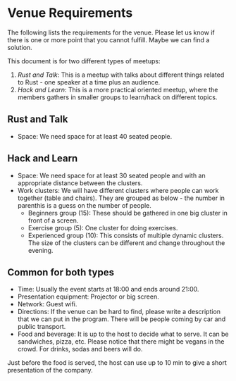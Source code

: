 # Venue Requirements

The following lists the requirements for the venue. Please let us know if there is one or more point that you cannot fulfill. Maybe we can find a solution.

This document is for two different types of meetups:
 1. *Rust and Talk*: This is a meetup with talks about different things related to Rust - one speaker at a time plus an audience.
 2. *Hack and Learn*: This is a more practical oriented meetup, where the members gathers in smaller groups to learn/hack on different topics.

 ## Rust and Talk
 - Space: We need space for at least 40 seated people.

## Hack and Learn
 - Space: We need space for at least 30 seated people and with an appropriate distance between the clusters.
 - Work clusters: We will have different clusters where people can work together (table and chairs). They are grouped as below - the number in parenthis is a guess on the number of people.
   - Beginners group (15): These should be gathered in one big cluster in front of a screen.
   - Exercise group (5): One cluster for doing exercises.
   - Experienced group (10): This consists of multiple dynamic clusters. The size of the clusters can be different and change throughout the evening.

## Common for both types
 - Time: Usually the event starts at 18:00 and ends around 21:00.
 - Presentation equipment: Projector or big screen.
 - Network: Guest wifi.
 - Directions: If the venue can be hard to find, please write a description that we can put in the program. There will be people coming by car and public transport.
 - Food and beverage: It is up to the host to decide what to serve. It can be sandwiches, pizza, etc. Please notice that there might be vegans in the crowd. For drinks, sodas and beers will do.

Just before the food is served, the host can use up to 10 min to give a short presentation of the company.

